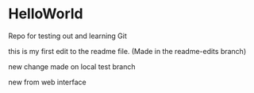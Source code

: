 # HelloWorld
Repo for testing out and learning Git

this is my first edit to the readme file. (Made in the readme-edits branch)

new change made on local test branch

new from web interface
